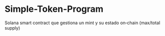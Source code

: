 # Simple-Token-Program
Solana smart contract que gestiona un mint y su estado on‑chain (max/total supply)
